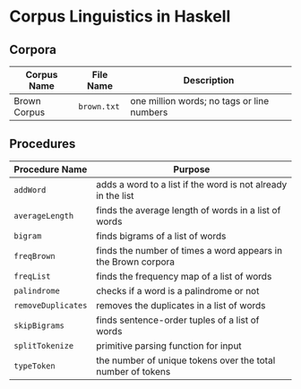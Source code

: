 # Corpus Linguistics in Haskell

Corpora
-------

| **Corpus Name** | File Name    | Description                             |
| -------------   | ------------ | --------------------------------------- |
| Brown Corpus    | `brown.txt`  | one million words; no tags or line numbers |

Procedures
----------

| **Procedure Name** | Purpose                            | 
| ------------------ | ---------------------------------- | 
| `addWord`          | adds a word to a list if the word is not already in the list |
| `averageLength`    | finds the average length of words in a list of words |
| `bigram`           | finds bigrams of a list of words |
| `freqBrown`        | finds the number of times a word appears in the Brown corpora |
| `freqList`         | finds the frequency map of a list of words |
| `palindrome`       | checks if a word is a palindrome or not |
| `removeDuplicates` | removes the duplicates in a list of words |
| `skipBigrams`      | finds sentence-order tuples of a list of words |
| `splitTokenize`    | primitive parsing function for input |
| `typeToken`        | the number of unique tokens over the total number of tokens |

